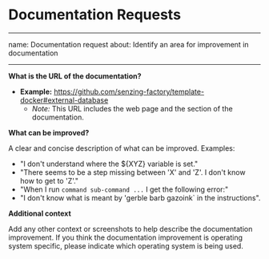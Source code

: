 # Documentation Requests

---

name: Documentation request
about: Identify an area for improvement in documentation

---

**What is the URL of the documentation?**

- **Example:** <https://github.com/senzing-factory/template-docker#external-database>
  - _Note:_ This URL includes the web page and the section of the documentation.

**What can be improved?**

A clear and concise description of what can be improved.
Examples:

- "I don't understand where the ${XYZ} variable is set."
- "There seems to be a step missing between 'X' and 'Z'. I don't know how to get to 'Z'."
- "When I run `command sub-command ...` I get the following error:"
- "I don't know what is meant by 'gerble barb gazoink` in the instructions".

**Additional context**

Add any other context or screenshots to help describe the documentation improvement.
If you think the documentation improvement is operating system specific,
please indicate which operating system is being used.

